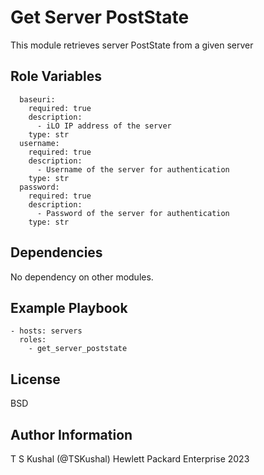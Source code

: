 Get Server PostState
=========

This module retrieves server PostState from a given server

Role Variables
--------------

```
  baseuri:
    required: true
    description:
      - iLO IP address of the server
    type: str
  username:
    required: true
    description:
      - Username of the server for authentication
    type: str
  password:
    required: true
    description:
      - Password of the server for authentication
    type: str
```

Dependencies
------------

No dependency on other modules.

Example Playbook
----------------

```
- hosts: servers
  roles:
    - get_server_poststate
```

License
-------

BSD

Author Information
------------------

T S Kushal (@TSKushal) Hewlett Packard Enterprise 2023 